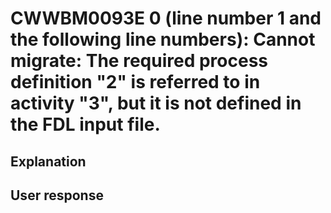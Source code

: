 # CWWBM0093E 0 (line number 1 and the following line numbers): Cannot migrate: The required process definition "2" is referred to in activity "3", but it is not defined in the FDL input file.

## Explanation

## User response